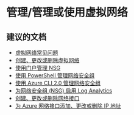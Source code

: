 <properties
    pageTitle="    Management/Manage or use a virtual network"
    description="    管理/管理或使用虚拟网络"
    service="microsoft.network"
    resource="virtualnetworks"
    authors="aashu"
    displayOrder=""
    selfHelpType="generic"
    supportTopicIds="32411813"
    resourceTags=""
    productPesIds="14749,15571"
    cloudEnvironments="public"
/>


# <a name="managementmanage-or-use-a-virtual-network"></a>管理/管理或使用虚拟网络

## <a name="recommended-documents"></a>**建议的文档**
* [虚拟网络常见问题](https://docs.microsoft.com/azure/virtual-network/virtual-networks-faq)<br>
* [创建、更改或删除虚拟网络](https://docs.microsoft.com/azure/virtual-network/virtual-network-manage-network)<br>
* [使用门户管理 NSG](https://docs.microsoft.com/azure/virtual-network/virtual-network-manage-nsg-arm-portal)<br>
* [使用 PowerShell 管理网络安全组](https://docs.microsoft.com/azure/virtual-network/virtual-network-manage-nsg-arm-ps)<br>
* [使用 Azure CLI 2.0 管理网络安全组](https://docs.microsoft.com/azure/virtual-network/virtual-network-manage-nsg-arm-cli)<br>
* [为网络安全组 (NSG) 启用 Log Analytics](https://docs.microsoft.com/azure/virtual-network/virtual-network-nsg-manage-log)<br>
* [创建、更改或删除网络接口](https://docs.microsoft.com/azure/virtual-network/virtual-network-network-interface)<br>
* [为 Azure 网络接口添加、更改或删除 IP 地址](https://docs.microsoft.com/azure/virtual-network/virtual-network-network-interface-addresses)<br>

